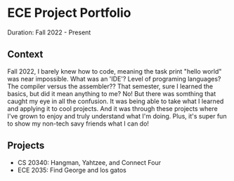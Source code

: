 # ECE Project Portfolio

Duration: Fall 2022 - Present 

## Context
  Fall 2022, I barely knew how to code, meaning the task print "hello world" was near impossible. What was an 'IDE'? Level of programing languages? The 
compiler versus the assembler?? That semester, sure I learned the basics, but did it mean anything to me? No! But there was somthing that caught my eye in all the confusion. 
It was being able to take what I learned and applying it to cool projects. And it was through these projects where I've grown to enjoy and truly understand what I'm doing. Plus, 
it's super fun to show my non-tech savy friends what I can do! 

## Projects
- CS 20340: Hangman, Yahtzee, and Connect Four
- ECE 2035: Find George and los gatos 
